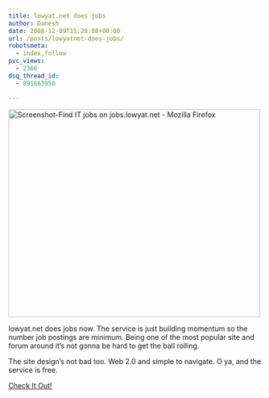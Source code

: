 ```yaml
---
title: lowyat.net does jobs
author: Danesh
date: 2008-12-09T15:28:08+00:00
url: /posts/lowyatnet-does-jobs/
robotsmeta:
  - index,follow
pvc_views:
  - 2366
dsq_thread_id:
  - 891663950

---
```

[<img loading="lazy" src="http://farm4.static.flickr.com/3116/3095791492_ec593d6054.jpg" alt="Screenshot-Find IT jobs on jobs.lowyat.net - Mozilla Firefox" width="500" height="412" />][1]

lowyat.net does jobs now. The service is just building momentum so the number job postings are minimum. Being one of the most popular site and forum around it&#8217;s not gonna be hard to get the ball rolling.

The site design&#8217;s not bad too. Web 2.0 and simple to navigate. O ya, and the service is free.

[Check It Out!][2]

 [1]: http://www.flickr.com/photos/dannyportal/3095791492/ "Screenshot-Find IT jobs on jobs.lowyat.net - Mozilla Firefox by Danesh Manoharan, on Flickr"
 [2]: http://jobs.lowyat.net/